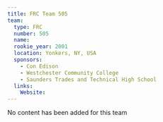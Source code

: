```yaml
---
title: FRC Team 505
team:
  type: FRC
  number: 505
  name: 
  rookie_year: 2001
  location: Yonkers, NY, USA
  sponsors:
    - Con Edison
    - Westchester Community College
    - Saunders Trades and Technical High School
  links:
    Website: 
---
```

No content has been added for this team